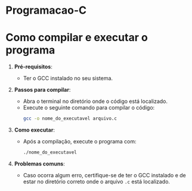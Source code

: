 # Programacao-C
# Como compilar e executar o programa

1. **Pré-requisitos**:
   - Ter o GCC instalado no seu sistema.

2. **Passos para compilar**:
   - Abra o terminal no diretório onde o código está localizado.
   - Execute o seguinte comando para compilar o código:
     ```bash
     gcc -o nome_do_executavel arquivo.c
     ```

3. **Como executar**:
   - Após a compilação, execute o programa com:
     ```bash
     ./nome_do_executavel
     ```

4. **Problemas comuns**:
   - Caso ocorra algum erro, certifique-se de ter o GCC instalado e de estar no diretório correto onde o arquivo `.c` está localizado.

